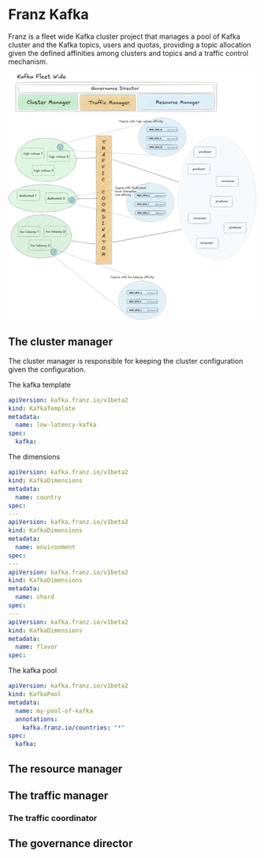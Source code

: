 # Franz Kafka

Franz is a fleet wide Kafka cluster project that manages a pool of Kafka cluster and the Kafka topics, users and quotas, providing a topic allocation given the defined affinities among clusters and topics and a traffic control mechanism.

![Project Overview](docs/imgs/overview.jpeg)

## The cluster manager

The cluster manager is responsible for keeping the cluster configuration given the configuration.

The kafka template
```yaml
apiVersion: kafka.franz.io/v1beta2
kind: KafkaTemplate
metadata:
  name: low-latency-kafka
spec:
  kafka:
```

The dimensions
```yaml
apiVersion: kafka.franz.io/v1beta2
kind: KafkaDimensions
metadata:
  name: country
spec:
---
apiVersion: kafka.franz.io/v1beta2
kind: KafkaDimensions
metadata:
  name: environment
spec:
---
apiVersion: kafka.franz.io/v1beta2
kind: KafkaDimensions
metadata:
  name: shard
spec:
---
apiVersion: kafka.franz.io/v1beta2
kind: KafkaDimensions
metadata:
  name: flavor
spec:
```

The kafka pool
```yaml
apiVersion: kafka.franz.io/v1beta2
kind: KafkaPool
metadata:
  name: my-pool-of-kafka
  annotations:
    kafka.franz.io/countries: "*"
spec:
  kafka:
```

## The resource manager

## The traffic manager

### The traffic coordinator 

## The governance director
